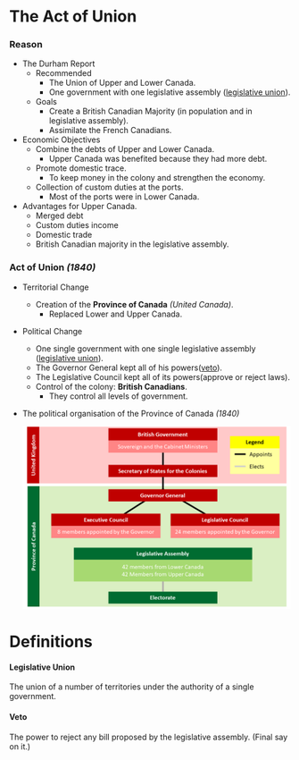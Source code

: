 # The Act of Union

### Reason

* The Durham Report
  * Recommended
    * The Union of Upper and Lower Canada.
    * One government with one legislative assembly ([legislative union](#legislative-union)).
  * Goals
    * Create a British Canadian Majority (in population and in legislative assembly).
    * Assimilate the French Canadians.
* Economic Objectives
  * Combine the debts of Upper and Lower Canada.
    * Upper Canada was benefited because they had more debt.
  * Promote domestic trace.
    * To keep money in the colony and strengthen the economy.
  * Collection of custom duties at the ports.
    * Most of the ports were in Lower Canada.
* Advantages for Upper Canada.
  * Merged debt
  * Custom duties income
  * Domestic trade
  * British Canadian majority in the legislative assembly.

### Act of Union *(1840)*

* Territorial Change

  * Creation of the **Province of Canada** *(United Canada)*.
    * Replaced Lower and Upper Canada.

* Political Change

  * One single government with one single legislative assembly ([legislative union](#legislative-union)).
  * The Governor General kept all of his powers([veto](#veto)).
  * The Legislative Council kept all of its powers(approve or reject laws).
  * Control of the colony: **British Canadians**.
    * They control all levels of government.

* The political organisation of the Province of Canada *(1840)*

  ![Polotical Organisation of the Province of Canada](./img/g1.png)

# Definitions

#### Legislative Union

The union of a number of territories under the authority of a single government.

#### Veto

The power to reject any bill proposed by the legislative assembly. (Final say on it.)